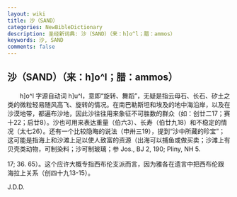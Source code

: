 ```yaml
---
layout: wiki
title: 沙（SAND）
categories: NewBibleDictionary
description: 圣经新词典: 沙（SAND）（来：h]o^l；腊：ammos）
keywords: 沙, SAND
comments: false
---
```


## 沙（SAND）（来：h]o^l；腊：ammos）

　　h]o^l 字源自动词 h]u^l，意即“旋转、舞蹈”，无疑是指云母石、长石、矽土之类的微粒轻易随风高飞、旋转的情况。在南巴勒斯坦和埃及的地中海沿岸，以及在沙漠地带，都遍布沙地，因此沙往往用来象征不可胜数的群众（如：创廿二17；赛十22；启廿8）。沙也可用来表达重量（伯六3）、长寿（伯廿九18）和不稳定的情况（太七26）。还有一个比较隐晦的说法（申卅三19），提到“沙中所藏的珍宝”；这可能是指海上和沙滩上足以使人致富的资源（出海可以捕鱼或做买卖；沙滩上有贝壳类动物，可制染料；沙可制玻璃；参 Jos., BJ 2, 190; Pliny, NH 5.

17; 36. 65）。这个应许大概专指西布伦支派而言，因为雅各在遗言中把西布伦跟海拉上关系（创四十九13-15）。

J.D.D.








